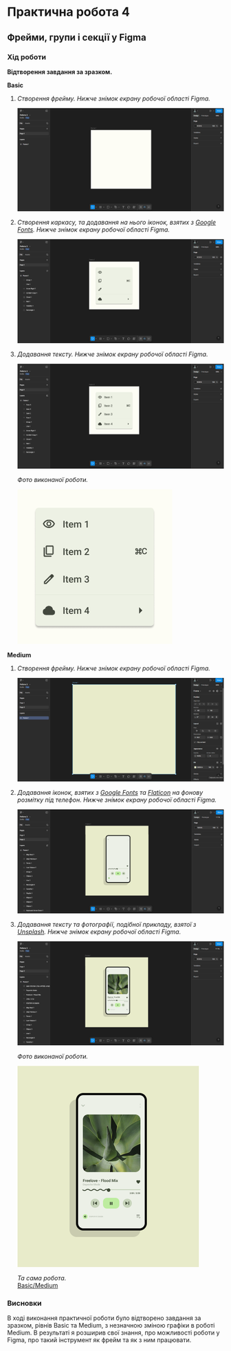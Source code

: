 # Практична робота 4
## Фрейми, групи і секції у Figma  

### Хід роботи  
**Відтворення завдання за зразком.**   

**Basic**
1. *Створення фрейму. Нижче знімок екрану робочої області Figma.*

   ![Робоча область Figma 1](images/basic_1.png)

2. *Створення каркасу, та додавання на нього іконок, взятих з [Google Fonts](https://fonts.google.com/icons). Нижче знімок екрану робочої області Figma.*

   ![Робоча область Figma 2](images/basic_2.png)

3. *Додавання тексту. Нижче знімок екрану робочої області Figma.*

   ![Робоча область Figma 3](images/basic_3.png)

   *Фото виконаної роботи.*

   ![Basic](images/basic.png)

**Medium**
1. *Створення фрейму. Нижче знімок екрану робочої області Figma.*

   ![Робоча область Figma 1](images/medium_1.png)

2. *Додавання іконок, взятих з [Google Fonts](https://fonts.google.com/icons) та [Flaticon](https://www.flaticon.com/) на фонову розмітку під телефон. Нижче знімок екрану робочої області Figma.*

   ![Робоча область Figma 2](images/medium_2.png)

3. *Додавання тексту та фотографії, подібної прикладу, взятої з [Unsplash](https://unsplash.com/). Нижче знімок екрану робочої області Figma.*

   ![Робоча область Figma 3](images/medium_3.png)

   *Фото виконаної роботи.*

   ![Medium](images/medium.png)

   *Та сама робота.*   
   [Basic/Medium](https://www.figma.com/design/2fGofSaBccaIHoq6ivGQDd/%D0%A0%D0%BE%D0%B1%D0%BE%D1%82%D0%B0-3?node-id=4-66&t=tpaFpfA3epIkaw08-1)

### Висновки
В ході виконання практичної роботи було відтворено завдання за зразком, рівнів Basic та Medium, з незначною зміною графіки в роботі Medium. В результаті я розширив свої знання, про можливості роботи у Figma, про такий інструмент як фрейм та як з ним працювати.
